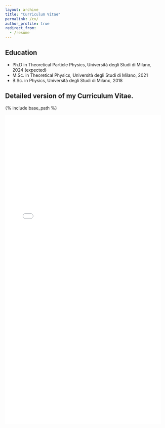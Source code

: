 ```yaml
---
layout: archive
title: "Curriculum Vitae"
permalink: /cv/
author_profile: true
redirect_from:
  - /resume
---
```


## Education
* Ph.D in Theoretical Particle Physics, Università degli Studi di Milano, 2024 (expected)
* M.Sc. in Theoretical Physics, Università degli Studi di Milano, 2021
* B.Sc. in Physics, Università degli Studi di Milano, 2018

## Detailed version of my Curriculum Vitae. 

{% include base_path %}
<iframe src="../files/Curriculum_Vitae.pdf" style="width:100%; height:1000px;" frameborder="0"></iframe> <!-- pdf viewer -->


<!--
Education
======
* Ph.D in Theoretical Particle Physics, Università degli Studi di Milano, 2024 (expected)
* M.Sc. in Theoretical Physics, Università degli Studi di Milano, 2021
* B.Sc. in Physics, Università degli Studi di Milano, 2018


Work experience
======
* Spring 2024: Academic Pages Collaborator
  * Github University
  * Duties includes: Updates and improvements to template
  * Supervisor: The Users

* Fall 2015: Research Assistant
  * Github University
  * Duties included: Merging pull requests
  * Supervisor: Professor Hub

* Summer 2015: Research Assistant
  * Github University
  * Duties included: Tagging issues
  * Supervisor: Professor Git

  

Skills
======
* Skill 1
* Skill 2
  * Sub-skill 2.1
  * Sub-skill 2.2
  * Sub-skill 2.3
* Skill 3


Publications
======
  <ul>{% for post in site.publications reversed %}
    {% include archive-single-cv.html %}
  {% endfor %}</ul>
  
Talks
======
  <ul>{% for post in site.talks reversed %}
    {% include archive-single-talk-cv.html  %}
  {% endfor %}</ul>
  
Teaching
======
  <ul>{% for post in site.teaching reversed %}
    {% include archive-single-cv.html %}
  {% endfor %}</ul>
  
 
Service and leadership
======
* Currently signed in to 43 different slack teams
-->

